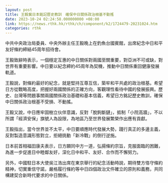 ```yaml
---
layout: post
title: 王毅冀日本銘記歷史教訓　確保中日關係政治根基不動搖
date: 2023-10-24 02:24:58.000000000 +08:00
link: https://news.rthk.hk/rthk/ch/component/k2/1724479-20231024.htm
categories: rthk
---
```


中共中央政治局委員、中央外辦主任王毅晚上在釣魚台國賓館，出席紀念中日和平友好條約締結45周年招待會。

王毅致辭時表示，一個穩定互惠的中日關係對兩國至關重要，對亞洲不可或缺，對世界有重要影響。中日要以紀念締約45周年為契機，推動中日關係重回健康發展軌道。

王毅說，對條約最好的紀念，就是堅持互尊互信，築牢和平共處的政治根基。希望日方從戰略高度，把握好兩國關係的正確方向，客觀理性看待中國的發展振興。歷史、台灣等問題事關兩國關係政治基礎和基本信義，希望日方銘記歷史教訓，確保中日關係政治根基不受損、不動搖。

王毅又說，中日應牢固樹立伙伴意識，反對「脫鉤斷鏈」，抵制「小院高牆」，不以所謂「經濟安保」旗號人為設限，為地區乃至世界發展繁榮作出應有貢獻。

王毅指出，當今世界並不太平，中日要順應時代發展大勢，踐行真正的多邊主義，反對製造意識形態對立，拒絕挑動「新冷戰」的倒行逆施。

日本前首相福田康夫表示，日方願同中方一道，弘揚條約宗旨，克服面臨的困難，為進一步促進日中睦鄰友好，深化日中和平、友好、合作而不懈努力。

另外，中國駐日本大使吳江浩出席在東京舉行的紀念活動時說，期待雙方恪守條約精神，切實重信守諾，嚴格履行條約等中日四個政治文件確立的原則和義務，共同構建契合新時代要求的中日關係。
